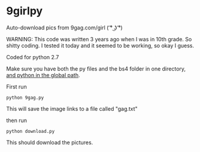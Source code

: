 # 9girlpy
Auto-download pics from 9gag.com/girl ( ͡° ͜ʖ ͡°)

WARNING: This code was written 3 years ago when I was in 10th grade. So shitty coding. I tested it today and it seemed to be working, so okay I guess. 

Coded for python 2.7

Make sure you have both the py files and the bs4 folder in one directory, [and python in the global path](https://superuser.com/questions/143119/how-to-add-python-to-the-windows-path).

First run 

`python 9gag.py`

This will save the image links to a file called "gag.txt"

then run 

`python download.py`

This should download the pictures. 

